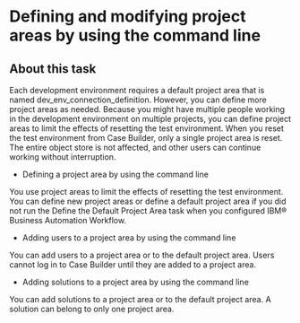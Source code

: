 # Defining and modifying project areas by using the command line

## About this task

Each development environment requires a default project
area that is named dev\_env\_connection\_definition. However, you can
define more project areas as needed. Because you might have multiple
people working in the development environment on multiple projects,
you can define project areas to limit the effects of resetting the
test environment. When you reset the test environment from Case Builder, only a single project
area is reset. The entire object store is not affected, and other
users can continue working without interruption.

- Defining a project area by using the command line

You use project areas to limit the effects of resetting the test environment. You can define new project areas or define a default project area if you did not run the Define the Default Project Area task when you configured IBM® Business Automation Workflow.
- Adding users to a project area by using the command line

You can add users to a project area or to the default project area. Users cannot log in to Case Builder until they are added to a project area.
- Adding solutions to a project area by using the command line

You can add solutions to a project area or to the default project area. A solution can belong to only one project area.